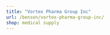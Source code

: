 ```yaml
---
title: "Vortex Pharma Group Inc"
url: /benson/vortex-pharma-group-inc/
shop: medical supply
---
```

